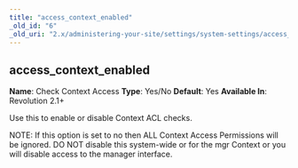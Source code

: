 ```yaml
---
title: "access_context_enabled"
_old_id: "6"
_old_uri: "2.x/administering-your-site/settings/system-settings/access_context_enabled"
---
```


## access\_context\_enabled

**Name**: Check Context Access 
**Type**: Yes/No 
**Default**: Yes 
**Available In**: Revolution 2.1+

Use this to enable or disable Context ACL checks.

NOTE: If this option is set to no then ALL Context Access Permissions will be ignored. DO NOT disable this system-wide or for the mgr Context or you will disable access to the manager interface.